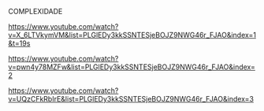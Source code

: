 COMPLEXIDADE


https://www.youtube.com/watch?v=X_6LTVkymVM&list=PLGlEDy3kkSSNTESjeBOJZ9NWG46r_FJAO&index=1&t=19s

https://www.youtube.com/watch?v=pwn4y78MZFw&list=PLGlEDy3kkSSNTESjeBOJZ9NWG46r_FJAO&index=2

https://www.youtube.com/watch?v=UQzCFkRbIrE&list=PLGlEDy3kkSSNTESjeBOJZ9NWG46r_FJAO&index=3